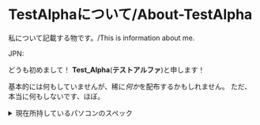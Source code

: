 # TestAlphaについて/About-TestAlpha
私について記載する物です。/This is information about me.

JPN:

どうも初めまして！
**Test_Alpha**(**テストアルファ**)と申します！

基本的には何もしていませんが、稀に*何か*を配布するかもしれません。
ただ、本当に何もしないです、ほぼ。

<details>
<summary>現在所持しているパソコンのスペック</summary>

現在は三台所持しております。

- メイン機
  - 種類:ノート
  - 型番:GALLERIA XL7C-R45
  - CPU:Intel Core i7-13700H
  - GPU:GeForce RTX 4050 Laptop
  - RAM:64GB DDR4
  - ドライブ:CドライブSSD500GB、DドライブUSB2TB
  - OS:Winodws11 Version 24H2

- サブ機
  - 種類:ノート
  - 型番:LATITUDE 3540
  - CPU:Intel Core i5-4200U
  - GPU:None
  - RAM:12GB DDR3
  - ドライブ:CドライブHDD500GB
  - OS:Linux Mint 22 Cinamon + Windows 10

- サブサブ機
  - 種類:デスクトップノート
  - 型番:TOSHIBA DX1210 series
  - CPU:celeron B815
  - GPU:内臓
  - RAM:10GB DDR3
  - ドライブ:CドライブHDD500GB
  - OS:Windows 10

</details>
